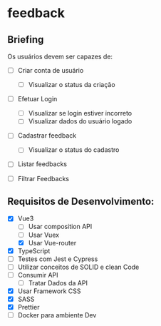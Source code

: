 # feedback

## Briefing

Os usuários devem ser capazes de:
- [ ] Criar conta de usuário
    - [ ] Visualizar o status da criação
- [ ] Efetuar Login
    - [ ] Visualizar se login estiver incorreto
    - [ ] Visualizar dados do usuário logado
- [ ] Cadastrar feedback
    - [ ] Visualizar o status do cadastro
- [ ] Listar feedbacks
- [ ] Filtrar Feedbacks


## Requisitos de Desenvolvimento:
- [X] Vue3
    - [ ] Usar composition API
    - [ ] Usar Vuex
    - [X] Usar Vue-router
- [X] TypeScript
- [ ] Testes com Jest e Cypress
- [ ] Utilizar conceitos de SOLID e clean Code
- [ ] Consumir API
    - [ ] Tratar Dados da API
- [X] Usar Framework CSS
- [X] SASS
- [X] Prettier
- [ ] Docker para ambiente Dev